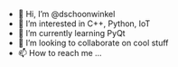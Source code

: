 - 👋 Hi, I’m @dschoonwinkel
- 👀 I’m interested in C++, Python, IoT
- 🌱 I’m currently learning PyQt
- 💞️ I’m looking to collaborate on cool stuff
- 📫 How to reach me ...

<!---
dschoonwinkel/dschoonwinkel is a ✨ special ✨ repository because its `README.md` (this file) appears on your GitHub profile.
You can click the Preview link to take a look at your changes.
--->
